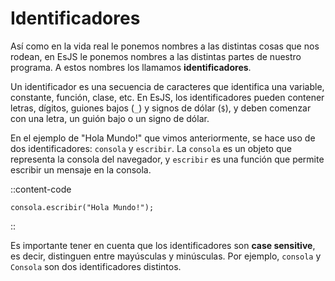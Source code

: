 # Identificadores

Así como en la vida real le ponemos nombres a las distintas cosas que nos rodean, en EsJS le ponemos nombres a las distintas partes de nuestro programa. A estos nombres los llamamos **identificadores**.

Un identificador es una secuencia de caracteres que identifica una variable, constante, función, clase, etc. En EsJS, los identificadores pueden contener letras, dígitos, guiones bajos (`_`) y signos de dólar (`$`), y deben comenzar con una letra, un guión bajo o un signo de dólar.

En el ejemplo de "Hola Mundo!" que vimos anteriormente, se hace uso de dos identificadores: `consola` y `escribir`. La `consola` es un objeto que representa la consola del navegador, y `escribir` es una función que permite escribir un mensaje en la consola.

::content-code
```esjs
consola.escribir("Hola Mundo!");
```
::

Es importante tener en cuenta que los identificadores son **case sensitive**, es decir, distinguen entre mayúsculas y minúsculas. Por ejemplo, `consola` y `Consola` son dos identificadores distintos.
